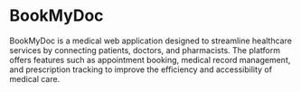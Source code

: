 # BookMyDoc
BookMyDoc is a medical web application designed to streamline healthcare services by connecting patients, doctors, and pharmacists. The platform offers features such as appointment booking, medical record management, and prescription tracking to improve the efficiency and accessibility of medical care.
